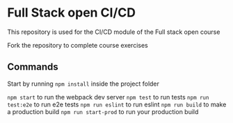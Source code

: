 # Full Stack open CI/CD

This repository is used for the CI/CD module of the Full stack open course

Fork the repository to complete course exercises

## Commands

Start by running `npm install` inside the project folder

`npm start` to run the webpack dev server
`npm test` to run tests
`npm run test:e2e` to run e2e tests
`npm run eslint` to run eslint
`npm run build` to make a production build
`npm run start-prod` to run your production build
